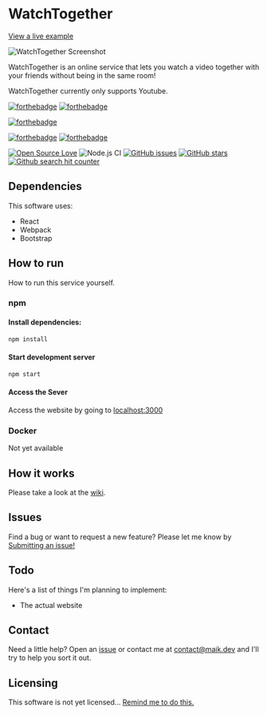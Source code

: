 # WatchTogether

[View a live example](https://watchtogether.maik.dev/)

![WatchTogether Screenshot](https://raw.githubusercontent.com/maikka39/WatchTogether/master/src/frontend/static/img/WatchTogether.png)

WatchTogether is an online service that lets you watch a video together with your friends without being in the same room!

WatchTogether currently only supports Youtube.

[![forthebadge](https://forthebadge.com/images/badges/built-by-developers.svg)](https://forthebadge.com)
[![forthebadge](https://forthebadge.com/images/badges/designed-in-ms-paint.svg)](https://forthebadge.com)

[![forthebadge](https://forthebadge.com/images/badges/made-with-javascript.svg)](https://forthebadge.com)

[![forthebadge](https://forthebadge.com/images/badges/uses-html.svg)](https://forthebadge.com)
[![forthebadge](https://forthebadge.com/images/badges/uses-css.svg)](https://forthebadge.com)

[![Open Source Love](https://badges.frapsoft.com/os/v2/open-source.png?v=103)](https://github.com/ellerbrock/open-source-badges/) ![Node.js CI](https://github.com/maikka39/WatchTogether/workflows/Node.js%20CI/badge.svg?branch=beta) [![GitHub issues](https://img.shields.io/github/issues/maikka39/WatchTogether.svg "GitHub issues")](https://github.com/maikka39/WatchTogether/issues) [![GitHub stars](https://img.shields.io/github/stars/maikka39/WatchTogether.svg "GitHub stars")](https://github.com/maikka39/WatchTogether/stargazers) [![Github search hit counter](https://img.shields.io/github/search/maikka39/WatchTogether/hit.svg)](#)

## Dependencies

This software uses:

- React
- Webpack
- Bootstrap

## How to run

How to run this service yourself.

### npm

#### Install dependencies:

```bash
npm install
```

#### Start development server

```bash
npm start
```

#### Access the Sever

Access the website by going to [localhost:3000](http://localhost:3000)

### Docker

Not yet available

## How it works

Please take a look at the [wiki](https://github.com/maikka39/WatchTogether/wiki).

## Issues

Find a bug or want to request a new feature? Please let me know by [Submitting an issue!](https://github.com/maikka39/WatchTogether/issues)

## Todo

Here's a list of things I'm planning to implement:

- The actual website

## Contact

Need a little help? Open an [issue](https://github.com/maikka39/WatchTogether/issues) or contact me at [contact@maik.dev](mailto:maikka39@gmail.com) and I'll try to help you sort it out.

## Licensing

This software is not yet licensed... [Remind me to do this.](mailto:contact@maik.dev?subject=Add%20a%20licence%20to%20Watch-Together&body=Don't%20forget%20to%20add%20a%20licence%20to%20https://github.com/maikka39/WatchTogether%20!!!)
